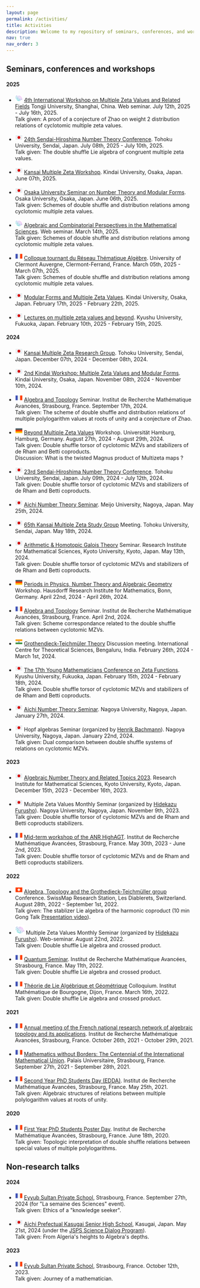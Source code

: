 ```yaml
---
layout: page
permalink: /activities/
title: Activities
description: Welcome to my repository of seminars, conferences, and workshops that I have attended and/or presented talks at.
nav: true
nav_order: 3
---
```


## Seminars, conferences and workshops

#### 2025

- <img src="/assets/img/flags/visio.png" width="20" height="20"> [4th International Workshop on Multiple Zeta Values and Related Fields](https://multizetacafe.github.io/shanghai2025) Tongji University, Shanghai, China. Web seminar. July 12th, 2025 - July 16th, 2025.<br>
Talk given: A proof of a conjecture of Zhao on weight 2 distribution relations of cyclotomic multiple zeta values.

- <img src="/assets/img/flags/jap.png" width="20" height="20"> [24th Sendai-Hiroshima Number Theory Conference](https://math0.pm.tokushima-u.ac.jp/~hiroki/hiroshima25.html). Tohoku University, Sendai, Japan. July 08th, 2025 - July 10th, 2025.<br>
Talk given: The double shuffle Lie algebra of congruent multiple zeta values.

- <img src="/assets/img/flags/jap.png" width="20" height="20"> [Kansai Multiple Zeta Workshop](https://sites.google.com/site/kmzsince2011/). Kindai University, Osaka, Japan. June 07th, 2025.

- <img src="/assets/img/flags/jap.png" width="20" height="20"> [Osaka University Seminar on Number Theory and Modular Forms](http://www4.math.sci.osaka-u.ac.jp/~ogawa/seminar). Osaka University, Osaka, Japan. June 06th, 2025.<br>
Talk given: Schemes of double shuffle and distribution relations among cyclotomic multiple zeta values.

- <img src="/assets/img/flags/visio.png" width="20" height="20"> [Algebraic and Combinatorial Perspectives in the Mathematical Sciences](https://www.math.ntnu.no/acpms/view_talk.html?id=177). Web seminar. March 14th, 2025.<br>
Talk given: Schemes of double shuffle and distribution relations among cyclotomic multiple zeta values.

- <img src="/assets/img/flags/fr.png" width="20" height="20"> [Colloque tournant du Réseau Thématique Algèbre](https://indico.math.cnrs.fr/event/13314/). University of Clermont Auvergne, Clermont-Ferrand, France. March 05th, 2025 - March 07th, 2025.<br>
Talk given: Schemes of double shuffle and distribution relations among cyclotomic multiple zeta values.

- <img src="/assets/img/flags/jap.png" width="20" height="20"> [Modular Forms and Multiple Zeta Values](https://www.apu.ac.jp/~rintaro/MK60/indexE.html). Kindai University, Osaka, Japan. February 17th, 2025 - February 22th, 2025.

- <img src="/assets/img/flags/jap.png" width="20" height="20"> [Lectures on multiple zeta values and beyond](https://sites.google.com/view/the-17th-msj-siw1?usp=sharing). Kyushu University, Fukuoka, Japan. February 10th, 2025 - February 15th, 2025.

#### 2024

- <img src="/assets/img/flags/jap.png" width="20" height="20"> [Kansai Multiple Zeta Research Group](https://sites.google.com/site/kmzsince2011). Tohoku University, Sendai, Japan. December 07th, 2024 - December 08th, 2024.

- <img src="/assets/img/flags/jap.png" width="20" height="20"> [2nd Kindai Workshop: Multiple Zeta Values and Modular Forms](https://www.math.kindai.ac.jp/laboratory/tasaka/2ndKindaiWS). Kindai University, Osaka, Japan. November 08th, 2024 - November 10th, 2024.

- <img src="/assets/img/flags/fr.png" width="20" height="20"> [Algebra and Topology](https://irma.math.unistra.fr/seminaires/seminaire-algebre-et-topologie-2024.html) Seminar. Institut de Recherche Mathématique Avancées, Strasbourg, France. September 17th, 2024.<br>
Talk given: The scheme of double shuffle and distribution relations of multiple polylogarithm values at roots of unity and a conjecture of Zhao.

- <img src="/assets/img/flags/germ.png" width="20" height="20"> [Beyond Multiple Zeta Values](https://sites.google.com/view/bmzv2024/home) Workshop. Universität Hamburg, Hamburg, Germany. August 27th, 2024 - August 29th, 2024.<br>
Talk given: Double shuffle torsor of cyclotomic MZVs and stabilizers of de Rham and Betti coproducts.<br>
Discussion: What is the twisted Magnus product of Multizeta maps ?

- <img src="/assets/img/flags/jap.png" width="20" height="20"> [23rd Sendai-Hiroshima Number Theory Conference](https://math0.pm.tokushima-u.ac.jp/~hiroki/hiroshima24.html). Tohoku University, Sendai, Japan. July 09th, 2024 - July 12th, 2024.<br>
Talk given: Double shuffle torsor of cyclotomic MZVs and stabilizers of de Rham and Betti coproducts.

- <img src="/assets/img/flags/jap.png" width="20" height="20"> [Aichi Number Theory Seminar](https://ants.gmath.meijo-u.ac.jp/home). Meijo University, Nagoya, Japan. May 25th, 2024.

- <img src="/assets/img/flags/jap.png" width="20" height="20"> [65th Kansai Multiple Zeta Study Group](https://sites.google.com/site/kmzsince2011/) Meeting. Tohoku University, Sendai, Japan. May 18th, 2024.

- <img src="/assets/img/flags/jap.png" width="20" height="20"> [Arithmetic & Homotopic Galois Theory](https://ahgt.math.cnrs.fr/seminar/2024/05/13/Yaddaden_Associators.html) Seminar. Research Institute for Mathematical Sciences, Kyoto University, Kyoto, Japan. May 13th, 2024.<br>
Talk given: Double shuffle torsor of cyclotomic MZVs and stabilizers of de Rham and Betti coproducts.

- <img src="/assets/img/flags/germ.png" width="20" height="20"> [Periods in Physics, Number Theory and Algebraic Geometry](https://www.mathematics.uni-bonn.de/him/programs/follow-up-workshops/fuwks_2024_04_22) Workshop. Hausdorff Research Institute for Mathematics, Bonn, Germany. April 22nd, 2024 - April 26th, 2024.

- <img src="/assets/img/flags/fr.png" width="20" height="20"> [Algebra and Topology](https://irma.math.unistra.fr/seminaires/seminaire-algebre-et-topologie-2024.html) Seminar. Institut de Recherche Mathématique Avancées, Strasbourg, France. April 2nd, 2024.<br>
Talk given: Scheme correspondance related to the double shuffle relations between cyclotomic MZVs.

- <img src="/assets/img/flags/india.png" width="20" height="20"> [Grothendieck-Teichmüler Theory](https://www.icts.res.in/discussion-meeting/gt) Discussion meeting. International Centre for Theoretical Sciences, Bengaluru, India. February 26th, 2024 - March 1st, 2024.

- <img src="/assets/img/flags/jap.png" width="20" height="20"> [The 17th Young Mathematicians Conference on Zeta Functions](https://sites.google.com/view/zetawakate17eng/home). Kyushu University, Fukuoka, Japan. February 15th, 2024 - February 18th, 2024.<br>
Talk given: Double shuffle torsor of cyclotomic MZVs and stabilizers of de Rham and Betti coproducts.

- <img src="/assets/img/flags/jap.png" width="20" height="20"> [Aichi Number Theory Seminar](https://ants.gmath.meijo-u.ac.jp/%E8%A8%98%E9%8C%B2/2023%E3%81%8B%E3%82%89%E3%81%AE%E8%A8%98%E9%8C%B2). Nagoya University, Nagoya, Japan. January 27th, 2024.

- <img src="/assets/img/flags/jap.png" width="20" height="20"> Hopf algebras Seminar (organized by [Henrik Bachmann](https://www.henrikbachmann.com)). Nagoya University, Nagoya, Japan. January 22nd, 2024.<br>
Talk given: Dual comparison between double shuffle systems of relations on cyclotomic MZVs.

#### 2023

- <img src="/assets/img/flags/jap.png" width="20" height="20"> [Algebraic Number Theory and Related Topics 2023](https://sites.google.com/view/rims-ant2023/english?authuser=0). Research Institute for Mathematical Sciences, Kyoto University, Kyoto, Japan. December 15th, 2023 - December 16th, 2023.

- <img src="/assets/img/flags/jap.png" width="20" height="20"> Multiple Zeta Values Monthly Seminar (organized by [Hidekazu Furusho](https://www.math.nagoya-u.ac.jp/~furusho/)). Nagoya University, Nagoya, Japan. November 9th, 2023.<br>
Talk given: Double shuffle torsor of cyclotomic MZVs and de Rham and Betti coproducts stabilizers.

- <img src="/assets/img/flags/fr.png" width="20" height="20"> [Mid-term workshop of the ANR HighAGT](https://anr-highagt.pages.math.cnrs.fr/activities.html). Institut de Recherche Mathématique Avancées, Strasbourg, France. May 30th, 2023 - June 2nd, 2023.<br>
Talk given: Double shuffle torsor of cyclotomic MZVs and de Rham and Betti coproducts stabilizers.

#### 2022

- <img src="/assets/img/flags/suis.png" width="20" height="20"> [Algebra, Topology and the Grothedieck-Teichmüller group](https://indico.cern.ch/event/1106625/) Conference. SwissMap Research Station, Les Diablerets, Switzerland. August 28th, 2022 - September 1st, 2022.<br>
Talk given: The stablizer Lie algebra of the harmonic coproduct (10 min Gong Talk [Presentation video](https://youtu.be/FjErRcpL09E?si=tTEDZGUWnDzaQag6)).

- <img src="/assets/img/flags/visio.png" width="25" height="25"> Multiple Zeta Values Monthly Seminar (organized by [Hidekazu Furusho](https://www.math.nagoya-u.ac.jp/~furusho/)). Web-seminar. August 22nd, 2022.<br>
Talk given: Double shuffle Lie algebra and crossed product.

- <img src="/assets/img/flags/fr.png" width="20" height="20"> [Quantum Seminar](https://irma.math.unistra.fr/seminaires/seminaire-quantique-2022.html). Institut de Recherche Mathématique Avancées, Strasbourg, France. May 11th, 2022.<br>
Talk given: Double shuffle Lie algebra and crossed product.

- <img src="/assets/img/flags/fr.png" width="20" height="20"> [Théorie de Lie Algébrique et Géométrique](https://dubouloz.perso.math.cnrs.fr/Confs/TLAG-2022-Dijon/index.html) Colloquium. Institut Mathématique de Bourgogne, Dijon, France. March 16th, 2022.<br>
Talk given: Double shuffle Lie algebra and crossed product.

#### 2021

- <img src="/assets/img/flags/fr.png" width="20" height="20"> [Annual meeting of the French national research network of algebraic topology and its applications](https://indico.math.cnrs.fr/event/5722/). Institut de Recherche Mathématique Avancées, Strasbourg, France. October 26th, 2021 - October 29th, 2021.

- <img src="/assets/img/flags/fr.png" width="20" height="20"> [Mathematics without Borders: The Centennial of the International Mathematical Union](https://imucentennial.math.unistra.fr/). Palais Universitaire, Strasbourg, France. September 27th, 2021 - September 28th, 2021.

- <img src="/assets/img/flags/fr.png" width="20" height="20"> [Second Year PhD Students Day (EDDA)](https://irma.math.unistra.fr/conferences/edda-:-exposes-des-doctorants-de-deuxieme-annee-1827.html). Institut de Recherche Mathématique Avancées, Strasbourg, France. May 25th, 2021.<br>
Talk given: Algebraic structures of relations between multiple polylogarithm values at roots of unity.

#### 2020

- <img src="/assets/img/flags/fr.png" width="20" height="20"> [First Year PhD Students Poster Day](https://irma.math.unistra.fr/conferences/journee-posters-des-doctorants-1797.html). Institut de Recherche Mathématique Avancées, Strasbourg, France. June 18th, 2020.<br>
Talk given: Topologic interpretation of double shuffle relations between special values of multiple polylogarithms.

## Non-research talks

#### 2024

- <img src="/assets/img/flags/fr.png" width="20" height="20"> [Eyyub Sultan Private School](https://gs-eyyubsultan.fr/%f0%9f%8c%9f-retour-sur-la-semaine-de-la-science-%f0%9f%8c%9f/), Strasbourg, France. September 27th, 2024 (for "La semaine des Sciences" event).<br>
Talk given: Ethics of a "knowledge seeker".

- <img src="/assets/img/flags/jap.png" width="20" height="20"> [Aichi Prefectual Kasugai Senior High School](https://kasugai-hs.jp), Kasugai, Japan. May 21st, 2024 (under the [JSPS Science Dialog Program](https://www.jsps.go.jp/english/e-sdialogue/index.html)).<br>
Talk given: From Algeria's heights to Algebra's depths.

#### 2023

- <img src="/assets/img/flags/fr.png" width="20" height="20"> [Eyyub Sultan Private School](https://gs-eyyubsultan.fr/visite-dun-chercheur-en-mathematiques-%F0%9F%91%A8%F0%9F%8F%BB%F0%9F%8F%AB%F0%9F%91%A8%F0%9F%8F%BB%F0%9F%92%BB%F0%9F%93%8A%F0%9F%93%90%E2%9E%95), Strasbourg, France. October 12th, 2023.<br>
Talk given: Journey of a mathematician.
